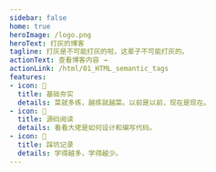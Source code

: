 ```yaml
---
sidebar: false
home: true
heroImage: /logo.png
heroText: 打灰的博客
tagline: 打灰是不可能打灰的啦，这辈子不可能打灰的。
actionText: 查看博客内容 →
actionLink: /html/01_HTML_semantic_tags
features:
- icon: 📖
  title: 基础夯实
  details: 菜就多练，越练就越菜。以前是以前，现在是现在。
- icon: 📘
  title: 源码阅读
  details: 看看大佬是如何设计和编写代码。
- icon: 🐞
  title: 踩坑记录
  details: 学得越多，学得越少。
---
```

